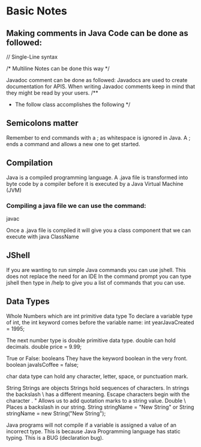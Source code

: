 # Basic Notes
## Making comments in Java Code can be done as followed: 
// Single-Line syntax 

/* 
Multiline Notes can be done this way
*/

Javadoc comment can be done as followed: 
Javadocs are used to create documentation for APIS. 
When writing Javadoc comments keep in mind that they might be read by your users.
/**
* The follow class accomplishes the following
*/

## Semicolons matter

Remember to end commands with a ; as whitespace is ignored in Java. A ; ends a command and allows a new one to get started.

## Compilation 

Java is a compiled programming language. A .java file is transformed into byte code by a compiler before it is executed by a Java Virtual Machine (JVM)

### Compiling a java file we can use the command: 
javac 

Once a .java file is compiled it will give you a class component that we can execute with 
java ClassName

## JShell
If you are wanting to run simple Java commands you can use jshell. This does not replace the need for an IDE
In the command prompt you can type jshell then type in /help to give you a list of commands that you can use.


## Data Types

Whole Numbers which are int primitive data type
To declare a variable type of int, the int keyword comes before the variable name: 
int yearJavaCreated = 1995;

The next number type is double primitive data type. double can hold decimals.
double price = 9.99;

True or False: booleans
They have the keyword boolean in the very front. 
boolean javaIsCoffee = false;

char data type can hold any character, letter, space, or punctuation mark.

String 
Strings are objects
Strings hold sequences of characters. 
In strings the backslash \ has a different meaning. Escape characters begin with the character \. 
\" Allows us to add quotation marks to a string value. 
Double \\ Places a backslash in our string.
String stringName = "New String" or 
String stringName = new String("New String");

Java programs will not compile if a variable is assigned a value of an incorrect type. This is because Java Programming language has static typing. This is a BUG (declaration bug).




